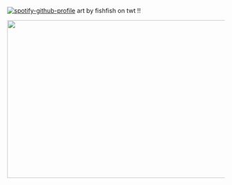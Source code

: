 [![spotify-github-profile](https://spotify-github-profile.kittinanx.com/api/view?uid=cc7ruoqolcp0f2nf5f1txlivi&cover_image=true&theme=novatorem&show_offline=false&background_color=121212&interchange=false&bar_color_cover=true&bar_color=53b14f)](https://github.com/kittinan/spotify-github-profile)
art by fishfish on twt !!

<p align="center">
  <img width="550" height="367" src="https://files.catbox.moe/35v61f.png">
</p>











